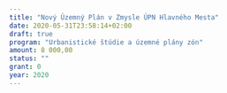 ```yaml
---
title: "Nový Územný Plán v Zmysle ÚPN Hlavného Mesta"
date: 2020-05-31T23:58:14+02:00
draft: true
program: "Urbanistické štúdie a územné plány zón"
amount: 8 000,00
status: ""
grant: 0
year: 2020
---
```


